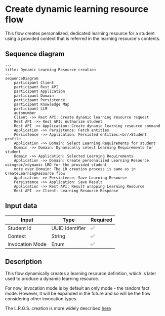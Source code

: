 # Create dynamic learning resource flow

This flow creates personalized, dedicated learning resource for a student using a provided context that is referred in
the learning resource's contents.

## Sequence diagram

```mermaid
---
title: Dynamic Learning Resource creation
---
sequenceDiagram
    participant Client
    participant Rest API
    participant Application
    participant Domain
    participant Persistence
    participant Knowledge Map
    participant LLM
    autonumber
    Client ->> Rest API: Create dynamic learning resource request
    Rest API ->> Rest API: Authorize student
    Rest API ->> Application: Create dynamic learning resource command
    Application ->> Persistence: Fetch entities
    Persistence ->> Application: Persisted entities:<br/>Student profile
    Application ->> Domain: Select Learning Requirements for student
    Domain ->> Domain: Dynamically select Learning Requirements for student
    Domain ->> Application: Selected Learning Requirements
    Application ->> Domain: Create personalized Learning Resource using<br/>dynamic LRD for the provided student
    note over Domain: The LR creation process is same as in CreateLearningResource flow
    Application ->> Persistence: Save Learning Resource
    Persistence ->> Application: Save Result
    Application ->> Rest API: Result wrapping Learning Resource
    Rest API ->> Client: Learning Resource Response

```

## Input data

| Input           | Type            | Required |
|-----------------|-----------------|----------|
| Student Id      | UUID Identifier | ✅        |
| Context         | String          | ✅        |
| Invocation Mode | Enum            | ✅        |

## Description

This flow dynamically creates a learning resource definition, which is later used to produce a dynamic learning resource. 

For now, invocation mode is by default an only mode - the random fact mode. However, it will be expanded in the future
and so will be the flow considering other invocation types. 

The L.R.G.S. creation is more widely described [here](CreateLearningResource.md)
